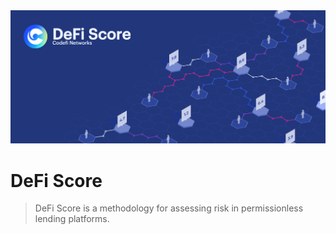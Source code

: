 

<img src="assets/images/banner.png" alt="DeFi Score">

# DeFi Score
> DeFi Score is a methodology for assessing risk in permissionless lending platforms.
